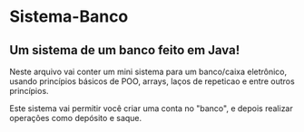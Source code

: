 <h1>Sistema-Banco</h1>

<h2>Um sistema de um banco feito em Java!</h2>

<p>Neste arquivo vai conter um mini sistema para um banco/caixa eletrônico, usando princípios básicos de POO, arrays, laços de repeticao e entre outros princípios.</p>

<p>Este sistema vai permitir você criar uma conta no "banco", e depois realizar operações como depósito e saque.</p>
